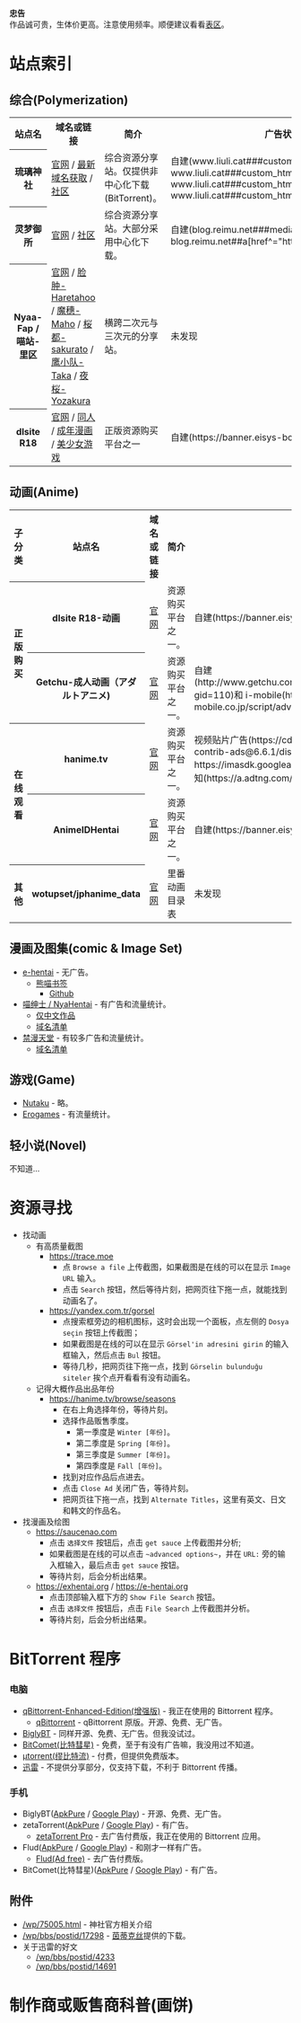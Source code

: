 **忠告**  
作品诚可贵，生体价更高。注意使用频率。顺便建议看看[表区](https://github.com/liulipack/awesome-hentai/blob/main/Surface.md)。

# 站点索引

## 综合(Polymerization)
<table>
    <tr>
        <th>站点名</th>
        <th>域名或链接</th>
        <th>简介</th>
        <th>广告状况</th>
        <th>流量统计状况(前端可见)</th>
    </tr>
    <tr>
        <th>琉璃神社</th>
        <td><a href="https://hacg.me/wp?lang=zh" target="_blank" rel="nofollow noopener noreferrer">官网</a> / <a href="https://acg.gy" target="_blank" rel="nofollow noopener noreferrer">最新域名获取</a> / <a href="https://hacg.me/wp/bbs?lang=zh" target="_blank" rel="nofollow noopener noreferrer">社区</a></td>
        <td>综合资源分享站。仅提供非中心化下载(BitTorrent)。</td>
        <td>自建(www.liuli.cat###custom_html-2, www.liuli.cat###custom_html-3, www.liuli.cat###custom_html-11, www.liuli.cat###custom_html-12)</td>
        <td>谷歌分析(google-analytics)</td>
    </tr>
    <tr>
        <th>灵梦御所</th>
        <td><a href="https://blog.reimu.net" target="_blank" rel="nofollow noopener noreferrer">官网</a> / <a href="https://acg.is" target="_blank" rel="nofollow noopener noreferrer">社区</a></td>
        <td>综合资源分享站。大部分采用中心化下载。</td>
        <td>自建(blog.reimu.net###media_image-9, blog.reimu.net##a[href^="https://item.taobao.com"])</td>
        <td>未发现</td>
    </tr>
    <tr>
        <th>Nyaa-Fap / 喵站-里区</th>
        <td><a href="https://sukebei.nyaa.si" target="_blank" rel="nofollow noopener noreferrer">官网</a> / <a href="https://sukebei.nyaa.si/user/lian_zhong" title="快速翻译流，但目前不太活跃。" target="_blank" rel="nofollow noopener noreferrer">脸肿-Haretahoo</a> / <a href="https://sukebei.nyaa.si/user/Maho-subs" title="更新慢，但质量高。想收集字幕的推荐这个组。" target="_blank" rel="nofollow noopener noreferrer">魔穗-Maho</a> / <a href="https://sukebei.nyaa.si/user/sakurato" title="快速翻译流，部分资源还带影评。" target="_blank" rel="nofollow noopener noreferrer">桜都-sakurato</a> / <a href="https://sukebei.nyaa.si/user/ointment" title="快速翻译流。" target="_blank" rel="nofollow noopener noreferrer">鹰小队-Taka</a> / <a href="https://sukebei.nyaa.si/user/yozakura" title="近期只做 3D 作品，更新不太稳定。" target="_blank" rel="nofollow noopener noreferrer">夜桜-Yozakura</a></td>
        <td>横跨二次元与三次元的分享站。</td>
        <td>未发现</td>
        <td>未发现</td>
    </tr>
    <tr>
        <th>dlsite R18</th>
        <td><a href="https://www.dlsite.com" target="_blank" rel="nofollow noopener noreferrer">官网</a> / <a href="https://www.dlsite.com/maniax" title="游戏，音声・ASMR，漫画，CG。" target="_blank" rel="nofollow noopener noreferrer">同人</a> / <a href="https://www.dlsite.com/books" title="单行本，杂志/选集/，单篇/短片。" target="_blank" rel="nofollow noopener noreferrer">成年漫画</a> / <a href="https://www.dlsite.com/pro" title="游戏，动画，CD剧・ASMR・音乐。" target="_blank" rel="nofollow noopener noreferrer">美少女游戏</a> </td>
        <td>正版资源购买平台之一</td>
        <td>自建(https://banner.eisys-bcs.jp/js/bcs.min.js)</td>
        <td>谷歌跟踪代码管理(googletagmanager)</td>
    </tr>
</table>

## 动画(Anime)
<table>
    <tr>
        <th>子分类</th>
        <th>站点名</th>
        <th>域名或链接</th>
        <th>简介</th>
        <th>广告状况</th>
        <th>流量统计状况(前端可见)</th>
    </tr>
    <tr>
        <th rowspan="2">正版购买</th>
        <th>dlsite R18-动画</th>
        <td><a href="https://www.dlsite.com/pro/works/video#wrapper" target="_blank" rel="nofollow noopener noreferrer">官网</a></td>
        <td>资源购买平台之一。</td>
        <td>自建(https://banner.eisys-bcs.jp/js/bcs.min.js)</td>
        <td>谷歌跟踪代码管理(googletagmanager)</td>
    </tr>
    <tr>
        <th>Getchu-成人动画（アダルトアニメ)</th>
        <td><a href="http://www.getchu.com/anime/adult.html" target="_blank" rel="nofollow noopener noreferrer">官网</a></td>
        <td>资源购买平台之一。</td>
        <td>自建(http://www.getchu.com/mbanner/php/showBanner.php?gid=110)和 i-mobile(https://spcnv.i-mobile.co.jp/script/adv.js)</td>
        <td>谷歌分析(google-analytics)和未知(rt.gsspat.jp)</td>
    </tr>
    <tr>
        <th rowspan="2">在线观看</th>
        <th>hanime.tv</th>
        <td><a href="https://hanime.tv" target="_blank" rel="nofollow noopener noreferrer">官网</a></td>
        <td>资源购买平台之一。</td>
        <td>视频贴片广告(https://cdn.jsdelivr.net/npm/videojs-contrib-ads@6.6.1/dist/videojs.ads.min.js, https://imasdk.googleapis.com/js/sdkloader/ima3.js)和未知(https://a.adtng.com/get/10000694?time=)</td>
        <td>谷歌跟踪代码管理(googletagmanager)</td>
    </tr>
    <tr>
        <th>AnimeIDHentai</th>
        <td><a href="https://www.animeidhentai.com" target="_blank" rel="nofollow noopener noreferrer">官网</a></td>
        <td>资源购买平台之一。</td>
        <td>自建(https://banner.eisys-bcs.jp/js/bcs.min.js)</td>
        <td>谷歌跟踪代码管理(googletagmanager)</td>
    </tr>
    <tr>
        <th>其他</th>
        <th>wotupset/jphanime_data</th>
        <td><a href="https://github.com/wotupset/jphanime_data" target="_blank" rel="nofollow noopener noreferrer">官网</a></td>
        <td>里番动画目录表</td>
        <td>未发现</td>
        <td>自建(https://collector.githubapp.com/github/page_view?*, https://api.github.com/_private/browser/stats)</td>
    </tr>
</table>

## 漫画及图集(comic & Image Set)
- [e-hentai](https://e-hentai.org) - 无广告。
  - [熊喵书签](https://expanda.now.sh)
    - [Github](/noprogramming/expanda)
- [喵绅士 / NyaHentai](https://zha.doghentai.com) - 有广告和流量统计。
  - [仅中文作品](https://zha.doghentai.com/language/chinese)
  - [域名清单](/nyahentai/nyahentai)
- [禁漫天堂](https://18comic1.one) - 有较多广告和流量统计。
  - [域名清单](/18comic/releasr)

## 游戏(Game)
- [Nutaku](https://www.nutaku.net/games) - 略。
- [Erogames](https://erogames.com/zh) - 有流量统计。

## 轻小说(Novel)
不知道...

# 资源寻找
- 找动画
  - 有高质量截图
    - https://trace.moe
      - 点 `Browse a file` 上传截图，如果截图是在线的可以在显示 `Image URL` 输入。
      - 点击 `Search` 按钮，然后等待片刻，把网页往下拖一点，就能找到动画名了。
    - https://yandex.com.tr/gorsel
      - 点搜索框旁边的相机图标，这时会出现一个面板，点左侧的 `Dosya seçin` 按钮上传截图；
      - 如果截图是在线的可以在显示 `Görsel'in adresini girin` 的输入框输入，然后点击 `Bul` 按钮。
      - 等待几秒，把网页往下拖一点，找到 `Görselin bulunduğu siteler` 挨个点开看看有没有动画名。
  - 记得大概作品出品年份
    - https://hanime.tv/browse/seasons
      - 在右上角选择年份，等待片刻。
      - 选择作品贩售季度。
        - 第一季度是 `Winter [年份]`。
        - 第二季度是 `Spring [年份]`。
        - 第三季度是 `Summer [年份]`。
        - 第四季度是 `Fall [年份]`。
      - 找到对应作品后点进去。
      - 点击 `Close Ad` 关闭广告，等待片刻。
      - 把网页往下拖一点，找到  `Alternate Titles`，这里有英文、日文和韩文的作品名。
- 找漫画及绘图
  - https://saucenao.com
    - 点击 `选择文件` 按钮后，点击 `get sauce` 上传截图并分析;
    - 如果截图是在线的可以点击 `~advanced options~`，并在 `URL:` 旁的输入框输入，最后点击 `get sauce` 按钮。
    - 等待片刻，后会分析出结果。
  - https://exhentai.org / https://e-hentai.org
    - 点击顶部输入框下方的 `Show File Search` 按钮。
    - 点击 `选择文件` 按钮后，点击 `File Search` 上传截图并分析。
    - 等待片刻，后会分析出结果。

# BitTorrent 程序

### 电脑
- [qBittorrent-Enhanced-Edition(增强版)](https://github.com/c0re100/qBittorrent-Enhanced-Edition/releases) - 我正在使用的 Bittorrent 程序。
  - [qBittorrent](https://www.qbittorrent.org/download.php) - qBittorrent 原版。开源、免费、无广告。
- [BiglyBT](https://www.biglybt.com/download) - 同样开源、免费、无广告。但我没试过。
- [BitComet(比特彗星)](https://www.bitcomet.com/tw/downloads) - 免费，至于有没有广告嘛，我没用过不知道。
- [μtorrent(缪比特流)](https://www.utorrent.com/intl/zh_cn#classic) - 付费，但提供免费版本。
- [迅雷](https://www.xunlei.com) - 不提供分享部分，仅支持下载，不利于 Bittorrent 传播。

### 手机
- BiglyBT([ApkPure](https://apkpure.com/biglybt-torrent-downloader-client/com.biglybt.android.client) / [Google Play](https://play.google.com/store/apps/details?id=com.biglybt.android.client)) - 开源、免费、无广告。
- zetaTorrent([ApkPure](https://apkpure.com/cn/zetatorrent-torrent-app/com.teeonsoft.ztorrent) / [Google Play](https://play.google.com/store/apps/details?id=com.teeonsoft.ztorrent)) - 有广告。
  - [zetaTorrent Pro](https://play.google.com/store/apps/details?id=com.teeonsoft.ztorrentpro) - 去广告付费版，我正在使用的 Bittorrent 应用。
- Flud([ApkPure](https://apkpure.com/flud-torrent-downloader/com.delphicoder.flud) / [Google Play](https://play.google.com/store/apps/details?id=com.delphicoder.flud)) - 和刚才一样有广告。
  - [Flud(Ad free)](https://play.google.com/store/apps/details?id=com.delphicoder.flud.paid) - 去广告付费版。
- BitComet(比特彗星)([ApkPure](https://apkpure.com/bitcomet-download-torrent-or-http/com.bitcomet.android) / [Google Play](https://play.google.com/store/apps/details?id=com.bitcomet.android)) - 有广告。

## 附件
- [/wp/75005.html](https://hacg.me/wp/75005.html) - 神社官方相关介绍
- [/wp/bbs/postid/17298](https://hacg.me/wp/bbs/postid/17298) - [茵蒂克丝](https://hacg.me/wp/bbs/profile/111470)提供的下载。
- 关于迅雷的好文
  - [/wp/bbs/postid/4233](https://hacg.me/wp/bbs/postid/4233)
  - [/wp/bbs/postid/14691](https://hacg.me/wp/bbs/postid/14691)

# 制作商或贩售商科普(画饼)
